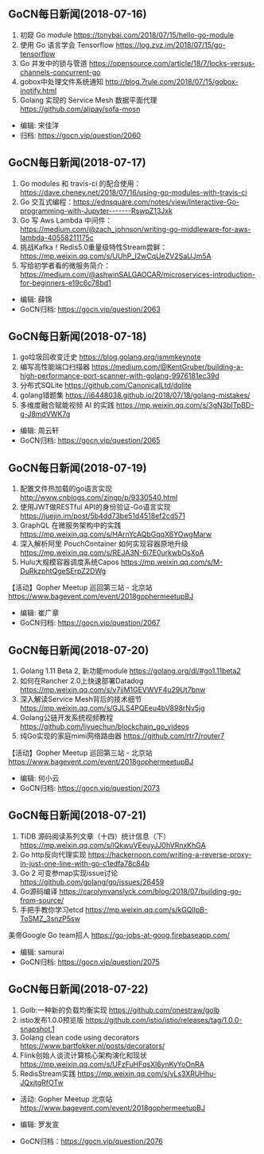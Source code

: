 ## GoCN每日新闻(2018-07-16)

1. 初窥 Go module https://tonybai.com/2018/07/15/hello-go-module
2. 使用 Go 语言学会 Tensorflow https://log.zvz.im/2018/07/15/go-tensorflow
3. Go 并发中的锁与管道 https://opensource.com/article/18/7/locks-versus-channels-concurrent-go
4. gobox中处理文件系统通知 http://blog.7rule.com/2018/07/15/gobox-inotify.html
5. Golang 实现的 Service Mesh 数据平面代理  https://github.com/alipay/sofa-mosn

* 编辑: 宋佳洋
* 归档: https://gocn.vip/question/2060

## GoCN每日新闻(2018-07-17)

1. Go modules 和 travis-ci 的配合使用： https://dave.cheney.net/2018/07/16/using-go-modules-with-travis-ci
2. Go 交互式编程：https://ednsquare.com/notes/view/Interactive-Go-programming-with-Jupyter-------RswpZ13Jxk
3. Go 写 Aws Lambda 中间件：https://medium.com/@zach_johnson/writing-go-middleware-for-aws-lambda-40558211175c
4. 挑战Kafka！Redis5.0重量级特性Stream尝鲜： https://mp.weixin.qq.com/s/UUhP_I2wCqUeZV2SaUJm5A
5. 写给初学者看的微服务简介：https://medium.com/@ashwinSALGAOCAR/microservices-introduction-for-beginners-e19c6c78bd1


* 编辑: 薛锦
* GoCN归档:  https://gocn.vip/question/2063

## GoCN每日新闻(2018-07-18)

1. go垃圾回收变迁史 https://blog.golang.org/ismmkeynote
2. 编写高性能端口扫描器 https://medium.com/@KentGruber/building-a-high-performance-port-scanner-with-golang-9976181ec39d
3. 分布式SQLite https://github.com/CanonicalLtd/dqlite
4. golang错题集 https://i6448038.github.io/2018/07/18/golang-mistakes/
5. 多维度融合赋能视频 AI 的实践 https://mp.weixin.qq.com/s/3gN3bITpBD-g-J8mdVWK7g


* 编辑: 周云轩
* GoCN归档:  https://gocn.vip/question/2065

## GoCN每日新闻(2018-07-19)

1. 配置文件热加载的go语言实现 http://www.cnblogs.com/zingp/p/9330540.html
2. 使用JWT做RESTful API的身份验证-Go语言实现 https://juejin.im/post/5b4dd73be51d4518ef2cd571
3. GraphQL 在微服务架构中的实践 https://mp.weixin.qq.com/s/HArnYcAQbGqqX6YOwgMarw
4. 深入解析阿里 PouchContainer 如何实现容器原地升级 https://mp.weixin.qq.com/s/REJA3N-6i7E0urkwbOsXoA
5. Hulu大规模容器调度系统Capos https://mp.weixin.qq.com/s/M-DuRkzphtQgeSErpZ2DWg

【活动】Gopher Meetup 巡回第三站 - 北京站 https://www.bagevent.com/event/2018gophermeetupBJ

* 编辑: 崔广章
* GoCN归档: https://gocn.vip/question/2067

## GoCN每日新闻(2018-07-20)

1. Golang 1.11 Beta 2, 新功能module https://golang.org/dl/#go1.11beta2
2. 如何在Rancher 2.0上快速部署Datadog https://mp.weixin.qq.com/s/v7jjM1GEVWVF4u29Ut7bnw
3. 深入解读Service Mesh背后的技术细节 https://mp.weixin.qq.com/s/GJLS4PQEeu4bV898rNv5jg
4. Golang公链开发系统视频教程 https://github.com/liyuechun/blockchain_go_videos
5. 纯Go实现的家庭mimi网络路由器 https://github.com/rtr7/router7

【活动】Gopher Meetup 巡回第三站 - 北京站 https://www.bagevent.com/event/2018gophermeetupBJ

* 编辑: 何小云
* GoCN归档: https://gocn.vip/question/2073

## GoCN每日新闻(2018-07-21)

1. TiDB 源码阅读系列文章（十四）统计信息（下）https://mp.weixin.qq.com/s/lQkwuVEeuyJJ0hVRnxKhGA
2. Go http反向代理实现 https://hackernoon.com/writing-a-reverse-proxy-in-just-one-line-with-go-c1edfa78c84b
3. Go 2 可变参map实现issue讨论 https://github.com/golang/go/issues/26459
4. Go源码编译 https://carolynvanslyck.com/blog/2018/07/building-go-from-source/
5. 手把手教你学习etcd https://mp.weixin.qq.com/s/kGQlIpB-ToSMZ_3snzP5sw

美帝Google Go team招人 https://go-jobs-at-goog.firebaseapp.com/

* 编辑: samurai
* GoCN归档: https://gocn.vip/question/2075


## GoCN每日新闻(2018-07-22) 

1. Golb:一种新的负载均衡实现 https://github.com/onestraw/golb
2. istio发布1.0.0预览版 https://github.com/istio/istio/releases/tag/1.0.0-snapshot.1
3. Golang clean code using decorators  https://www.bartfokker.nl/posts/decorators/
4. Flink创始人谈流计算核心架构演化和现状 https://mp.weixin.qq.com/s/UFzFuHFqsXl6ynKyYoOnRA
5. RedisStream实践 https://mp.weixin.qq.com/s/vLs3XRUHhu-JQxjtgRfOTw 

* 活动: Gopher Meetup 北京站 https://www.bagevent.com/event/2018gophermeetupBJ

* 编辑: 罗发宣
* GoCN归档：https://gocn.vip/question/2076
